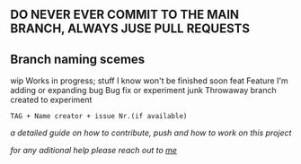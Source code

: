 ## **DO NEVER EVER COMMIT TO THE MAIN BRANCH, ALWAYS JUSE PULL REQUESTS**

## Branch naming scemes
	
wip 		Works in progress; stuff I know won't be finished soon
feat		Feature I'm adding or expanding
bug		    Bug fix or experiment
junk		Throwaway branch created to experiment

```
TAG + Name creator + issue Nr.(if available)
```

*a detailed guide on how to contribute, push and how to work on this project*

*for any aditional help please reach out to [me](https://www.github.com/RobsizocktUni)*
